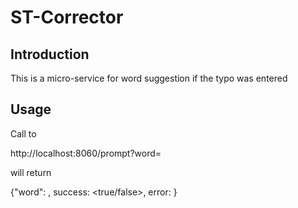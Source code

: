 ST-Corrector
=======================

Introduction
------------
This is a micro-service for word suggestion if the typo was entered

Usage
------------

Call to

http://localhost:8060/prompt?word=<word>

will return

{"word": <sugggested word>, success: <true/false>, error: <an error if failed>}
